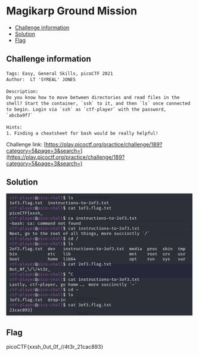 # Magikarp Ground Mission

- [Challenge information](#challenge-information)
- [Solution](#solution)
- [Flag](#flag)

## Challenge information
```
Tags: Easy, General Skills, picoCTF 2021
Author:  LT 'SYREAL' JONES

Description:
Do you know how to move between directories and read files in the shell? Start the container, `ssh` to it, and then `ls` once connected to begin. Login via `ssh` as `ctf-player` with the password, `abcba9f7`

Hints:
1. Finding a cheatsheet for bash would be really helpful!
```

Challenge link: [https://play.picoctf.org/practice/challenge/189?category=5&page=3&search=](https://play.picoctf.org/practice/challenge/189?category=5&page=3&search=)

## Solution

<img src="magikarp.jpg" width="500" />

## Flag

picoCTF{xxsh_0ut_0f_\/\/4t3r_21cac893}